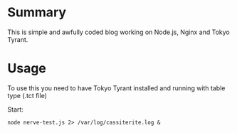 # Summary

This is simple and awfully coded blog working on Node.js, Nginx and Tokyo Tyrant.

# Usage

To use this you need to have Tokyo Tyrant installed and running with table type (.tct file)

Start:

    node nerve-test.js 2> /var/log/cassiterite.log &